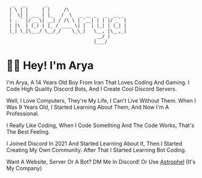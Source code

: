 ```

  _   _       _                             
 | \ | |     | |     /\                     
 |  \| | ___ | |_   /  \   _ __ _   _  __ _ 
 | . ` |/ _ \| __| / /\ \ | '__| | | |/ _` |
 | |\  | (_) | |_ / ____ \| |  | |_| | (_| |
 |_| \_|\___/ \__/_/    \_\_|   \__, |\__,_|
                                 __/ |      
                                |___/       

```

# 👋🏻 Hey! I'm Arya
I'm Arya, A 14 Years Old Boy From Iran That Loves Coding And Gaming. I Code High Quality Discord Bots, And I Create Cool Discord Servers.

Well, I Love Computers, They're My Life, I Can't Live Without Them. When I Was 9 Years Old, I Started Learning About Them, And Now I'm A Professional.

I Really Like Coding, When I Code Something And The Code Works, That's The Best Feeling.

I Joined Discord In 2021 And Started Learning About It, Then I Started Creating My Own Community. After That I Started Learning Bot Coding.

Want A Website, Server Or A Bot? DM Me In Discord! Or Use [Astrophel](https://discord.gg/r4pNSU8vS3) (It's My Company)
